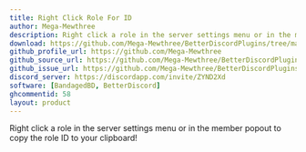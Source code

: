 ```yaml
---
title: Right Click Role For ID
author: Mega-Mewthree
description: Right click a role in the server settings menu or in the member popout to copy the role ID to your clipboard!
download: https://github.com/Mega-Mewthree/BetterDiscordPlugins/tree/master/Plugins/RightClickRoleForID
github_profile_url: https://github.com/Mega-Mewthree
github_source_url: https://github.com/Mega-Mewthree/BetterDiscordPlugins/tree/master/Plugins/RightClickRoleForID
github_issue_url: https://github.com/Mega-Mewthree/BetterDiscordPlugins/issues/
discord_server: https://discordapp.com/invite/ZYND2Xd
software: [BandagedBD, BetterDiscord]
ghcommentid: 58
layout: product
---
```

Right click a role in the server settings menu or in the member popout to copy the role ID to your clipboard!